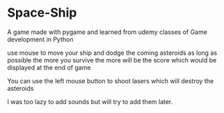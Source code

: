 # Space-Ship
A game made with pygame and learned from udemy classes of Game development in Python

use mouse to move your ship and dodge the coming asteroids as long as possible
the more you survive the more will be the score which would be displayed at the end of game

You can use the left mouse button to shoot lasers which will destroy the asteroids

I was too lazy to add sounds but will try to add them later.

